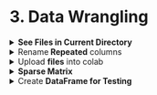 # 3. Data Wrangling

<div style='width:1000px;margin:auto'>
<details><summary> <b>See Files in Current Directory</b> </summary><p>
```
import os
print(os.listdir("../input"))
```
</p></details>
<details><summary> Rename<b> Repeated</b> columns </summary>
```python
cols = []
col_name = "Grill"
count = 1
for column in X.columns:
    if column == col_name:
        cols.append(f'{col_name}_{count}')
        count+=1
        continue
    cols.append(column)
X.columns = cols
```
</details>

<details><summary> Upload <b> files</b> into colab </summary>
```python
from google.colab import files

uploaded = files.upload()

for fn in uploaded.keys():
  print('User uploaded file "{name}" with length {length} bytes'.format(
      name=fn, length=len(uploaded[fn])))
```
</details>

<details><summary> <b>Display</b> Multiple dataframes</summary><p>
```
import IPython

def display(*dfs, head=True):
    for df in dfs:
        IPython.display.display(df.head() if head else df)
```
</p></details>

<details><summary> <b>Chain</b> of <b>Functions [pipe()]</b></summary><p>
```python
# using pipe, we can chain functions on dataframe or series.
prices = pd.read_csv(f"{INPUT_DIR}/sell_prices.csv").pipe(reduce_mem_usage)
```
</p></details>

<details><summary> <b>Sparse Matrix</b> </summary><p>
<p><a href="./3_data_wrangling/3-logreg-nb-imdb.html#5.-Sparse-Matrix-Representation">FastAI tutorials on Sparse Matrix</a> </p>
</p></details>

<details><summary> Create <b>DataFrame for Testing</b> </summary><p>
```
# Import pandas
import pandas as pd

# Create the testing dataframe.
test_df = pd.util.testing.makeMixedDataFrame()
test_df = pd.util.testing.makeDataFrame()
test_df = pd.util.testing.makeMissingDataframe()
test_df = pd.util.testing.makeTimeDataFrame()
test_df = pd.util.testing.makePeriodFrame()
```
</p></details>

<details><summary> <b>Relationship Table</b> b/w <b> 2 categorical features</b></summary><p>
```
table = pd.crosstab(df.label, df.flow_id, normalize='columns'); table
```
</p></details>

<details><summary> Return columns have <b>NaNs or Infinite</b> values</summary><p>
```
def return_cols_have_inf(df):
    return [col for col in df if np.isfinite(df[col]).sum() != df.shape[0]]

def return_cols_have_nan(df):
    return [col for col in df if np.isnan(df[col]).sum()]
```
</p></details>

<details><summary> <b>Partial Function</b> [python 3] </summary><p>
```
from functools import partial 

# A normal function 
def add(a, b, c): 
    return 100 * a + 10 * b + c 
  
# A partial function with b = 1 and c = 2 
add_part = partial(add, c = 2, b = 1) 
  
# Calling partial function 
print(add_part(3)) 
```
</p></details>

<details><summary>Add <b>new dimension</b> to vector/matrix [np.array] </summary><p>
```
#### Trick number #1:
# Add a second dimension
# This is like x[:, np.newaxis] == x[:, None]
x[np.newaxis].shape, x[None].shape

#### Trick number #2:
# Add a new dimension at last.
# This is much better/safe approch
x[..., None].shape, x[..., np.newaxis].shape


#### Trick number #3:
# First parameter is the array/tensor
# Second parameter is the position where you want to add.
# ex:  BEFORE: x.shape --> (4,)
#        AFTER:    x.shape --> (1, 4)
np.expand_dims(x, 0)


```
</p></details>

<details><summary><b>Settings for Plotting</b> </summary><p>
```
import matplotlib.pyplot as plt

def set_plot_sizes(sml, med, big):
    plt.rc('font', size=sml)          # controls default text sizes
    plt.rc('axes', titlesize=sml)     # fontsize of the axes title
    plt.rc('axes', labelsize=med)    # fontsize of the x and y labels
    plt.rc('xtick', labelsize=sml)    # fontsize of the tick labels
    plt.rc('ytick', labelsize=sml)    # fontsize of the tick labels
    plt.rc('legend', fontsize=sml)    # legend fontsize
    plt.rc('figure', titlesize=big)  # fontsize of the figure title
    
# Usage
set_plot_sizes(12, 14, 16)
```
</p></details>

<details><summary> <b>[Profiling]</b> See which command takes the most in a function </summary><p>
```
# Let's run it in RandomForest.
m = RandomForestRegressor(n_jobs=-1)
%prun m.fit(X, y)

# After that you can notice that the following command takes the most time in running m.fit()
# So we make once and use it multiple times.
%time X = np.array(X, dtype=np.float32)
```
</p></details>

<details><summary><b>A series of arrays</b> to <b>DataFrame</b> </summary><p>
~~~python
X_train = X_train.apply(pd.Series)
~~~
</p></details>

<details><summary> <b>Progress Bar</b> for <b>Pandas Operations</b> </summary><p>
~~~python
from tqdm import tqdm
tqdm.pandas()

temp = tweet.text.progress_apply(len)
~~~
</p></details>

<details><summary> <b>Select All Columns EXCEPT specific columns</b> </summary>
<p>
~~~python
# Option 1
df.loc[:, df.columns != 'b']

# Option 2
df.drop('b', axis=1)

# Option 3
df[df.columns.difference(['b'])]

# Option 4
df.loc[:, ~df.columns.isin(['col1', 'col2'])]

# Option 5
df[map(lambda x :x not in ['b'], list(df.columns))]
~~~
</p>
</details>

<details><summary> <b>f-Literal</b> </summary><p>
<p><a href="file:///media/mosaab/Volume/Personal/Development/Courses%20Docs/NLP%20with%20Python%20-%20Udemy/00-Python-Text-Basics/00-Working-with-Text-Files.html#Formatted-String-Literals-(f-strings)">Formatted String Literal</a> </p>
</p></details>

<details><summary> <b>Save & Remove label at the same time</b> </summary>
<p>
~~~python
label = iris.pop('species')
~~~
</p>
</details>

<details><summary> <b>Add Prefix or Suffix to all columns name</b> </summary>
<p>
~~~python
# Add Prefix
df.add_prefix('X_')

# Add Suffix
df.add_suffix('_Y')
~~~
</p>
</details>

<details><summary> <b>Create Rare Category</b> </summary>
<p>
~~~python
# See the value counts for each category
genre.value_counts()

# Select the top n categories
top_four = genre.value_counts().nlargest(4).index
top_four

# Add Rare category
genre_updated = genre.where(genre.isin(top_four), other='Rare')

# See the changes
genre_updated.value_counts()
~~~
</p>
</details>

<details><summary> <b>Select Multiple Slices of Columns from a DataFrame</b> </summary>
<p>
~~~python
# DataFrame
df = pd.DataFrame(np.random.rand(3, 11), columns=list('ABCDEFGHIJk'))

# Option 1
pd.concat([df.loc[:, 'A', 'C'], df.loc[:, 'F'], df.loc[:, 'J':'K']], axis='columns')

# Option 2
df[list(df.columns[0:3]) + list(df.columns[5]) + list(df.columns[9:11])]

# Option 3
df.iloc[:, np.r_[0:3, 5, 9:11]]

~~~
</p>
</details>

<details><summary> <b>Remove Duplicated cat/num features</b> </summary>
<p>
~~~python
train_enc = pd.DataFrame(index=train_reduced.index)

for col in tqdm_notebook(traintest.columns):
    train_enc[col] = train_reduced[col].factorize()[0]
~~~

~~~python
dup_cols = {}

for i, c1 in enumerate(tqdm_notebook(train_enc.columns)):
    for c2 in train_enc.columns[i+1:]:
        if c2 not in dup_cols and np.all(train_enc[c1] == train_enc[c2]):
            dup_cols[c2] = c1
~~~

<h4> Drop them </h4>
~~~python
traintest.drop(dup_cols.keys(), axis=1, inplace=True)
~~~
</p>
</details>


<details><summary> <b>Function</b> for <b>Summary Statistics</b> </summary>
<p>
~~~python
# Credits: https://www.kaggle.com/kabure/eda-feat-engineering-encode-conquer
from scipy import stats

# Summary dataframe
def summary_table(df, sort_col=0):
    summary              = pd.DataFrame({'dtypes': df.dtypes}).reset_index()
    summary.columns      = ['Name', 'dtypes']
    summary['Missing']   = df.isnull().sum().values
    summary['M_Percent'] = round(100 * summary['Missing'] / df.shape[0], 2)
    summary['Uniques']   = df.nunique().values
    summary['First Value'] = df.loc[0].values
    summary['Second Value'] = df.loc[1].values
    summary['Third Value'] = df.loc[2].values

    for name in summary['Name'].value_counts().index:
        summary.loc[summary['Name'] == name, 'Entropy'] = round(stats.entropy(df[name].value_counts(normalize=True), base=2), 2)

    summary = summary.sort_values(by=[sort_col], ascending=False) if sort_col else summary
    
    # Print some smmaries.
    print(f'~> Dataframe has {bg(df.shape[1])} Columns, and {bg(df.shape[0])} Rows.')
    print(f'~> Dataframe has {bg(summary[summary["Missing"] > 0].shape[0], color="red")} Columns have [Missing] Values.')
    print('---'*20)
    for type_name in np.unique(df.dtypes):
        print(f'~> There are {bg(df.select_dtypes(type_name).shape[1])}\t Columns that have [Type] = {bg(type_name, "s", "green")}')


    return summary.style.background_gradient(cmap='summer_r')
~~~
</p>
</details>


<details><summary>See If which features have <b>Differencet Distrubtion</b> in <b>traing</b> and <b>test</b> datasets <b>(KS Test)</b> </summary>
<p>

<p><a href="https://www.kaggle.com/alexpengxiao/preprocessing-model-averaging-by-xgb-lgb-1-39"><b>Credits</b></a> </p>
~~~python
from scipy.stats import ks_2samp
THRESHOLD_P_VALUE = 0.01 #need tuned
THRESHOLD_STATISTIC = 0.3 #need tuned
diff_cols = []
for col in train.columns:
    statistic, pvalue = ks_2samp(train[col].values, test[col].values)
    if pvalue <= THRESHOLD_P_VALUE and np.abs(statistic) > THRESHOLD_STATISTIC:
        diff_cols.append(col)
for col in diff_cols:
    if col in train.columns:
        train.drop(col, axis=1, inplace=True)
        test.drop(col, axis=1, inplace=True)
train.shape
~~~
</p>
</details>


<details><summary> Read <b>specific</b> # rows <b>(if data is large)</b> </summary>
<p>
~~~python
features_sample = pd.read_csv('../input/home-credit-default-risk-feature-tools/feature_matrix.csv', nrows = 20000)
~~~
</p>
</details>

<details><summary> <b>Select Features & Target</b> </summary>
<p style="margin: 0; padding: 0">
[Get The Data 1](file:///media/mosaab/Volume/Personal/Development/Courses%20Docs/Data%20Science/10_%20K-Nearest%20Neighbors/3_KNN%20Project-Mosaab.html#Get-the-Data) 

<b>NOTE:</b> This method works only if the `Target` class is the last column.

	X = df.iloc[:, :-1]
	y = df.iloc[:, -1]
	
[Get The Data 2](file:///media/mosaab/Volume/Personal/Development/Courses%20Docs/Data%20Science/10_%20K-Nearest%20Neighbors/2_KNN%20-%20Full%20Pipeline.html#Get-the-Data) 
~~~python
X = df.drop('TARGET CLASS', axis=1)
y = df['TARGET CLASS']
~~~
</p>
</details>

<details><summary> <b>Add Train & Test together</b> </summary>
<p>
~~~python
# Add identifying column
app_train['set'] = 'train'
app_test['set'] = 'test'
app_test["TARGET"] = np.nan

# Append the dataframes
app = app_train.append(app_test, ignore_index = True)

train = app[app['set'] == 'train']
train.head()
~~~
</p>
</details>


<details><summary> <b>De-Ananomitizing</b> </summary>
<p>
[<b>Example</b>](file:///media/mosaab/Volume/Courses/Computer%20Science/Advanced/Machine%20Learning/[FreeCoursesOnline.Me]%20Coursera%20-%20How%20to%20Win%20a%20Data%20Science%20Competition%20%20Learn%20from%20Top%20Kagglers/008.Exploratory%20data%20analysis/Ananomized%20Data%20&%20Visualization.html#Importing,-Importing,-Importing:) 
</p>
</details>

<details><summary> Show <b>a specific number of columns in (df.head())</b> </summary>
<p style="margin: 0; padding: 0">
~~~python
pd.options.display.max_columns = 1700
~~~
</p>
</details>

<details><summary>Convert <b>Data Types</b> for <b>LESS</b> memory size</summary>
<p style="margin: 0">
[<b>Check this Article</b>](https://medium.com/@vincentteyssier/optimizing-the-size-of-a-pandas-dataframe-for-low-memory-environment-5f07db3d72e) 
~~~python
import sys

def return_size(df):
    """Return size of dataframe in gigabytes"""
    return round(sys.getsizeof(df) / 1e9, 2)

def convert_types(df, print_info = False):
    
    original_memory = df.memory_usage().sum()
    
    # Iterate through each column
    for c in df:
        
        # Convert ids and booleans to integers
        if ('SK_ID' in c):
            df[c] = df[c].fillna(0).astype(np.int32)
            
        # Convert objects to category
        elif (df[c].dtype == 'object') and (df[c].nunique() < df.shape[0]):
            df[c] = df[c].astype('category')
        
        # Booleans mapped to integers
        elif list(df[c].unique()) == [1, 0]:
            df[c] = df[c].astype(bool)
        
        # Float64 to float32
        elif df[c].dtype == float:
            df[c] = df[c].astype(np.float32)
            
        # Int64 to int32
        elif df[c].dtype == int:
            df[c] = df[c].astype(np.int32)
        
    new_memory = df.memory_usage().sum()
    
    if print_info:
        print(f'Original Memory Usage: {round(original_memory / 1e9, 2)} gb.')
        print(f'New Memory Usage: {round(new_memory / 1e9, 2)} gb.')
        
    return df
~~~

### 2. Much more efficient one.
~~~python
from tqdm import tqdm_notebook

def reduce_mem_usage(df):
    start_mem = df.memory_usage().sum() / 1024**3
    print('~> Memory usage of dataframe is {:.3f} GB'.format(start_mem))

    for col in tqdm_notebook(df.columns):
        col_type = df[col].dtype
        if col_type != object:
                c_min = df[col].min()
                c_max = df[col].max()
                if str(col_type)[:3] == 'int':
                    if c_min > np.iinfo(np.int8).min and c_max < np.iinfo(np.int8).max:
                        df[col] = df[col].astype(np.int8)
                    elif c_min > np.iinfo(np.uint8).min and c_max < np.iinfo(np.uint8).max:
                        df[col] = df[col].astype(np.uint8)
                    elif c_min > np.iinfo(np.int16).min and c_max < np.iinfo(np.int16).max:
                        df[col] = df[col].astype(np.int16)
                    elif c_min > np.iinfo(np.uint16).min and c_max < np.iinfo(np.uint16).max:
                        df[col] = df[col].astype(np.uint16)
                    elif c_min > np.iinfo(np.int32).min and c_max < np.iinfo(np.int32).max:
                        df[col] = df[col].astype(np.int32)
                    elif c_min > np.iinfo(np.uint32).min and c_max < np.iinfo(np.uint32).max:
                        df[col] = df[col].astype(np.uint32)                    
                    elif c_min > np.iinfo(np.int64).min and c_max < np.iinfo(np.int64).max:
                        df[col] = df[col].astype(np.int64)
                    elif c_min > np.iinfo(np.uint64).min and c_max < np.iinfo(np.uint64).max:
                        df[col] = df[col].astype(np.uint64)
                else:
                    if c_min > np.finfo(np.float16).min and c_max < np.finfo(np.float16).max:
                        df[col] = df[col].astype(np.float16)
                    elif c_min > np.finfo(np.float32).min and c_max < np.finfo(np.float32).max:
                        df[col] = df[col].astype(np.float32)
                    else:
                        df[col] = df[col].astype(np.float64)
        ## Comment this if you have NaN value in this column.
        # else:
            # df[col] = df[col].astype('category')

    end_mem = df.memory_usage().sum() / 1024**3
    print('~> Memory usage after optimization is: {:.3f} GB'.format(end_mem))
    print('~> Decreased by {:.1f}%'.format(100 * (start_mem - end_mem) / start_mem))
    print('---'*20)
    return df
~~~
</p>
</details>

<details><summary> Select by <b>Types</b> </summary>
<p style="margin: 0">
~~~python
df.select_dtypes('int').nunique()

# You can use it, to select `Categorical Variables`
college.select_dtypes('object').nunique()

# Returns a number of columns from the same type
college.select_dtypes('float').nunique().count()
~~~
</p>
</details>

<details><summary> Show <b># of Columns</b> for each <b>Type</b> </summary>
<p style="margin: 0">
~~~python
# Number of each type of column
app_train.dtypes.value_counts()

#### Result ####
float64    65
int64      41
object     16
dtype: int64
~~~
</p>
</details>

<details><summary> Show <b># of Unique Values</b> for each <b>Column</b> </summary>
<p>
~~~python
# Number of unique classes in each object column
app_train.select_dtypes('object').apply(pd.Series.nunique, axis = 0)

#### Result #####
NAME_CONTRACT_TYPE             2
CODE_GENDER                    3
FLAG_OWN_CAR                   2
FLAG_OWN_REALTY                2
NAME_TYPE_SUITE                7
NAME_INCOME_TYPE               8
NAME_EDUCATION_TYPE            5
NAME_FAMILY_STATUS             6
~~~
</p>
</details>
<details><summary> Rename <b>Columns Name</b> </summary>
<p>
~~~python
rename = {'Column Name 1':'New Name 1', 
	'Column Name 2': 'New Name 2'}
data.rename(index=str, columns=rename, inplace=True)
~~~

</p>
</details>


<details><summary> <b>Sample, info, describe.</b> </summary>
<p style="margin: 0">
<p><a href="file:///media/mosaab/Volume/Personal/Development/Courses%20Docs/Data%20Science/0_%20A%20Data%20Science%20Framework%20to%20achieve%2099%20Accuracy/a-data-science-framework-to-achieve-99-accuracy.html#3.2-Meet-and-Greet-Data">Meet and Greet Data</a> </p>
~~~python
df.sample(10)
df.head()
df.tail()
df.describe(include='all')
df.info()
~~~
</p>
</details>

<details><summary> Show a <b>Beautiful</b> Statistical Result </summary>
<p><a href="file:///media/mosaab/Volume/Personal/Development/Courses%20Docs/Kaggle's%20Notebooks/1_Titanic%20Survival/EDA%20To%20Prediction(DieTanic).html#Embarked--%3E-Categorical-Value">See the <b>Result</b></a> <br>
<a href="https://pandas.pydata.org/pandas-docs/stable/user_guide/style.html">See the <b>Doc</b></a> </p>
<p>
~~~python
data.groupby(['Fare_Range'])['Survived'].mean().to_frame().style.background_gradient(cmap='summer_r')

data['Age_band'].value_counts().to_frame().style.background_gradient(cmap='summer')#checking the number of passenegers in each band

pd.crosstab(data.Parch,data.Pclass).style.background_gradient(cmap='summer_r')
~~~
</p>
</details>

<details><summary> <b>Word Cloud</b></summary>
<p style="margin: 0">
~~~python
from wordcloud import WordCloud, STOPWORDS

# textn_w is your list of words.
wc = WordCloud(width=1440, height=1080, background_color='black',
               max_words=len(textn_w), stopwords=set(STOPWORDS)
wc.generate(textn_w)
print(bg('Word Cloud for non_duplicate Questions Pairs:', 'str', 'green'))
plt.figure(figsize=(20, 15))
plt.imshow(wc, interpolation='bilinear')
plt.axis('off');
~~~

<h4> 2. Generate from Dictionary (tag, number of occurances)</h4>
[<b>Notebook</b>](file:///media/mosaab/Volume/Personal/Development/Courses%20Docs/Applied%20ML%20Course/0_Code/0_Case%20Studies/4_Stackoverflow%20Tag%20Predictor/1_Course%20Code/SO_Tag_Predictor.html) 
~~~python
# Lets first convert the 'result' dictionary to 'list of tuples'
tup = dict(result.items())
#Initializing WordCloud using frequencies of tags.
wordcloud = WordCloud(    background_color='black',
                          width=1600,
                          height=800,
                          stopwords=set(STOPWORDS),
                    ).generate_from_frequencies(tup)

fig = plt.figure(figsize=(30,20))
plt.imshow(wordcloud)
plt.axis('off')
plt.tight_layout(pad=0)
fig.savefig("tag.png")
plt.show()
~~~
</p>
</details>


<details><summary>From <b>String</b> to <b>Date</b></summary>
<p style="margin: 0">
<p><a href="file:///media/mosaab/Volume/Personal/Development/Courses%20Docs/Data%20Science/8_First%20Capstone%20Project/911%20Calls%20Data%20Capstone%20Project-Mosaab.html#From-String-to-Datetime">See <b>Code</b> in notebook</a> </p>
~~~python
df['timeStamp'] = pd.to_datetime(df['timeStamp'])
~~~
</p>
</details>


<details><summary>Convert a Column to Type (<b>Int</b>)</summary>
<p style="margin: 0">
[See <b>Code</b> in Kaggle](https://www.kaggle.com/jemseow/machine-learning-to-predict-app-ratings) 
~~~python
# convert reviews to numeric
df['Reviews'] = df['Reviews'].astype(int)
~~~
</p>
</details>

<details><summary><b>Align Training & Testing data with same columns</b></summary>
<p>
[see <b>results</b>](file:///media/mosaab/Volume/Personal/Development/Courses%20Docs/Kaggle's%20Notebooks/3_Home%20Credit%20Loans/1_Start%20Here:%20A%20Gentle%20Introduction.html#Aligning-Training-and-Testing-Data) 
~~~python
train_labels = app_train['TARGET']

# Align the training and testing data, keep only columns present in both dataframes
app_train, app_test = app_train.align(app_test, join = 'inner', axis = 1)

# Add the target back in
app_train['TARGET'] = train_labels

print('Training Features shape: ', app_train.shape)
print('Testing Features shape: ', app_test.shape)
~~~
</p>
</details>


<details><summary>Show <b>Top Correlated Features</b> with <b>TARGET</b></summary>
<p>
~~~python
# Function to calculate correlations with the target for a dataframe
def target_corrs(df, target):

    # List of correlations
    corrs = []

    # Iterate through the columns 
    for col in df.columns:
        print(col)
        # Skip the target column
        if col != target:
            # Calculate correlation with the target
            corr = df[target].corr(df[col])

            # Append the list as a tuple
            corrs.append((col, corr))
            
    # Sort by absolute magnitude of correlations
    corrs = sorted(corrs, key = lambda x: abs(x[1]), reverse = True)
    
    return corrs
~~~
</p>
</details>

<details><summary>Save List using <b>Pickle</b></summary>
<p>

<h4>1. Save list</h4>
~~~python
# Save the onehot columns to later use.
with open('onehot_cols.pkl', 'wb') as f:
    pickle.dump(onehot_cols, f)
~~~

<h4>2. Load List</h4>
~~~python
with open('onehot_cols.pkl', 'rb') as f:
	myList = pickle.load(f)
~~~

<h4>3. Read or Save (Compact Version) (best)</h4>
~~~python
# See if frequency encoded colums is there or not.
if os.path.isfile('./freq_cols.pkl'):
    with open('freq_cols.pkl', 'rb') as f: 
        freq_cols = pickle.load(f)
else:
    # Select only the dummy variables.
    freq_cols = [col for col in train.columns if col.startswith('freq')]
    
    # Save the onehot columns to later use.
    with open('freq_cols.pkl', 'wb') as f:
        pickle.dump(freq_cols, f)
~~~
</p>
</details>

<details><summary><b>Add a record to a DataFrame</b></summary><p>
```
df = train.append(test, ignore_index=True)
```
</p></details>

 </div>


